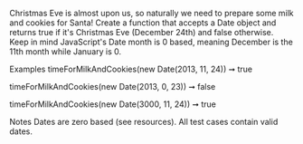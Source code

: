 Christmas Eve is almost upon us, so naturally we need to prepare some milk and cookies for Santa! Create a function that accepts a Date object and returns true if it's Christmas Eve (December 24th) and false otherwise. Keep in mind JavaScript's Date month is 0 based, meaning December is the 11th month while January is 0.

Examples
timeForMilkAndCookies(new Date(2013, 11, 24)) ➞ true

timeForMilkAndCookies(new Date(2013, 0, 23)) ➞ false

timeForMilkAndCookies(new Date(3000, 11, 24)) ➞ true

Notes
Dates are zero based (see resources).
All test cases contain valid dates.

